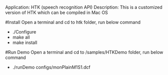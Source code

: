 Application: HTK (speech recognition API)
Description: This is a customized version of HTK which can be compiled in Mac OS


#Install
Open a terminal and cd to htk folder, run below command
- ./Configure
- make all
- make install

#Run Demo
Open a terminal and cd to /samples/HTKDemo folder, run below command
- ./runDemo configs/monPlainM1S1.dcf